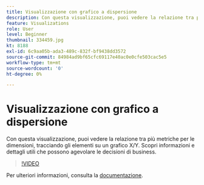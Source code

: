 ```yaml
---
title: Visualizzazione con grafico a dispersione
description: Con questa visualizzazione, puoi vedere la relazione tra più metriche per le dimensioni, tracciando gli elementi su un grafico X/Y. Scopri informazioni e dettagli utili che possono agevolare le decisioni di business.
feature: Visualizations
role: User
level: Beginner
thumbnail: 334459.jpg
kt: 8188
exl-id: 6c9aa05b-ada3-489c-832f-bf9438dd3572
source-git-commit: 84984ad9bf65cfc69117e40ac0e0cfe503cac5e5
workflow-type: tm+mt
source-wordcount: '0'
ht-degree: 0%

---
```


# Visualizzazione con grafico a dispersione

Con questa visualizzazione, puoi vedere la relazione tra più metriche per le dimensioni, tracciando gli elementi su un grafico X/Y. Scopri informazioni e dettagli utili che possono agevolare le decisioni di business.

>[!VIDEO](https://video.tv.adobe.com/v/334459/?quality=12&learn=on)

Per ulteriori informazioni, consulta la [documentazione](https://experienceleague.adobe.com/docs/analytics/analyze/analysis-workspace/visualizations/scatterplot.html?lang=it).
